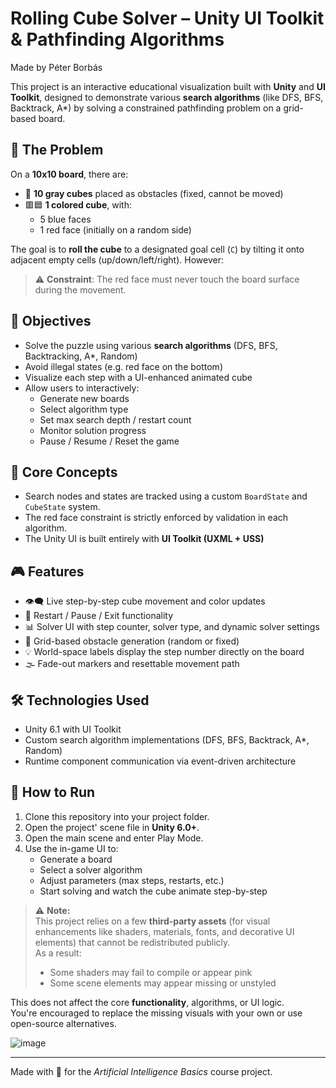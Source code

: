 # Rolling Cube Solver – Unity UI Toolkit & Pathfinding Algorithms

Made by Péter Borbás

This project is an interactive educational visualization built with **Unity** and **UI Toolkit**, designed to demonstrate various **search algorithms** (like DFS, BFS, Backtrack, A*) by solving a constrained pathfinding problem on a grid-based board.

## 🧩 The Problem

On a **10x10 board**, there are:

- 🔲 **10 gray cubes** placed as obstacles (fixed, cannot be moved)
- 🟥🟦 **1 colored cube**, with:
  - 5 blue faces
  - 1 red face (initially on a random side)

The goal is to **roll the cube** to a designated goal cell (`C`) by tilting it onto adjacent empty cells (up/down/left/right). However:

> ⚠️ **Constraint**: The red face must never touch the board surface during the movement.

## 🎯 Objectives

- Solve the puzzle using various **search algorithms** (DFS, BFS, Backtracking, A\*, Random)
- Avoid illegal states (e.g. red face on the bottom)
- Visualize each step with a UI-enhanced animated cube
- Allow users to interactively:
  - Generate new boards
  - Select algorithm type
  - Set max search depth / restart count
  - Monitor solution progress
  - Pause / Resume / Reset the game

## 🧠 Core Concepts

- Search nodes and states are tracked using a custom `BoardState` and `CubeState` system.
- The red face constraint is strictly enforced by validation in each algorithm.
- The Unity UI is built entirely with **UI Toolkit (UXML + USS)** 

## 🎮 Features

- 👁️‍🗨️ Live step-by-step cube movement and color updates
- 🔄 Restart / Pause / Exit functionality
- 📊 Solver UI with step counter, solver type, and dynamic solver settings
- 🧱 Grid-based obstacle generation (random or fixed)
- 💡 World-space labels display the step number directly on the board
- 🌫️ Fade-out markers and resettable movement path

## 🛠️ Technologies Used

- Unity 6.1 with UI Toolkit
- Custom search algorithm implementations (DFS, BFS, Backtrack, A*, Random)
- Runtime component communication via event-driven architecture

## 🧪 How to Run

1. Clone this repository into your project folder.
2. Open the project' scene file in **Unity 6.0+**.
3. Open the main scene and enter Play Mode.
4. Use the in-game UI to:
   - Generate a board
   - Select a solver algorithm
   - Adjust parameters (max steps, restarts, etc.)
   - Start solving and watch the cube animate step-by-step

> ⚠️ **Note:**  
> This project relies on a few **third-party assets** (for visual enhancements like shaders, materials, fonts, and decorative UI elements) that cannot be redistributed publicly.  
> As a result:
> - Some shaders may fail to compile or appear pink  
> - Some scene elements may appear missing or unstyled  

This does not affect the core **functionality**, algorithms, or UI logic.  
You're encouraged to replace the missing visuals with your own or use open-source alternatives.

![image](https://github.com/user-attachments/assets/b584830e-00f3-4c62-a193-bbace48228fe)

---

Made with 💙 for the *Artificial Intelligence Basics* course project.






